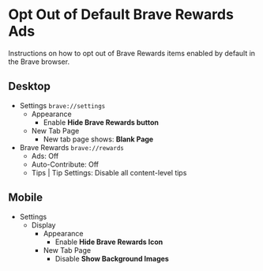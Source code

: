# Opt Out of Default Brave Rewards Ads

Instructions on how to opt out of Brave Rewards items enabled by default in the Brave browser.

## Desktop

- Settings `brave://settings`
  - Appearance
    - Enable **Hide Brave Rewards button**
  - New Tab Page
    - New tab page shows: **Blank Page**
- Brave Rewards `brave://rewards`
  - Ads: Off
  - Auto-Contribute: Off
  - Tips | Tip Settings: Disable all content-level tips

## Mobile

- Settings
  - Display
    - Appearance
      - Enable **Hide Brave Rewards Icon**
    - New Tab Page
      - Disable **Show Background Images**

